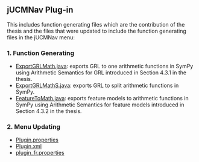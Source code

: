 ## jUCMNav Plug-in
This includes function generating files which are the contribution of the thesis and the files that were updated to include the function generating files in the jUCMNav menu:
### 1. Function Generating
* [ExportGRLMath.java](ExportGRLMath.java): exports GRL to one arithmetic functions in SymPy using Arithmetic Semantics for GRL introduced in Section 4.3.1 in the thesis. 
* [ExportGRLMathS.java](ExportGRLMathS.java): exports GRL to split arithmetic functions in SymPy.
* [FeatureToMath.java](FeatureToMath.java): exports feature models to arithmetic functions in SymPy using Arithmetic Semantics for feature models introduced in Section 4.3.2 in the thesis.
### 2. Menu Updating
* [Plugin.properties](plugin.properties)
* [Plugin.xml](plugin.xml)
* [plugin_fr.properties](plugin_fr.properties)


